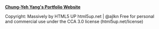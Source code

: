**[Chung-Yeh Yang's Portfolio Website](https://olivery0307.github.io/portfolio/)**

Copyright:
Massively by HTML5 UP
html5up.net | @ajlkn
Free for personal and commercial use under the CCA 3.0 license (html5up.net/license)
